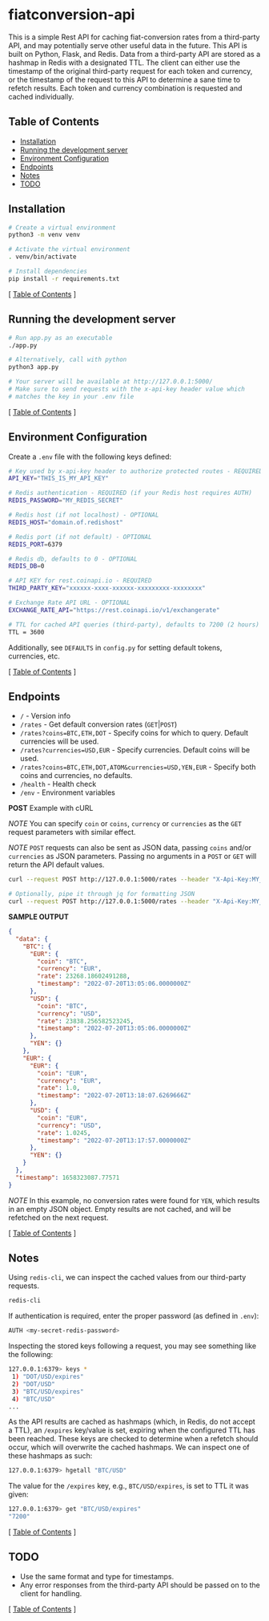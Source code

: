 # fiatconversion-api

This is a simple Rest API for caching fiat-conversion rates from a third-party API, and may potentially serve other useful data in the future. This API is built on Python, Flask, and Redis. Data from a third-party API are stored as a hashmap in Redis with a designated TTL. The client can either use the timestamp of the original third-party request for each token and currency, or the timestamp of the request to this API to determine a sane time to refetch results. Each token and currency combination is requested and cached individually.

## Table of Contents

- [Installation](#installation)
- [Running the development server](#running-the-development-server)
- [Environment Configuration](#environment-configuration)
- [Endpoints](#endpoints)
- [Notes](#notes)
- [TODO](#todo)

## Installation

```bash
# Create a virtual environment
python3 -m venv venv

# Activate the virtual environment
. venv/bin/activate

# Install dependencies
pip install -r requirements.txt
```

[ [Table of Contents](#table-of-contents) ]

## Running the development server

```bash
# Run app.py as an executable
./app.py

# Alternatively, call with python
python3 app.py

# Your server will be available at http://127.0.0.1:5000/
# Make sure to send requests with the x-api-key header value which
# matches the key in your .env file
```

[ [Table of Contents](#table-of-contents) ]

## Environment Configuration

Create a `.env` file with the following keys defined:

```bash
# Key used by x-api-key header to authorize protected routes - REQUIRED
API_KEY="THIS_IS_MY_API_KEY"

# Redis authentication - REQUIRED (if your Redis host requires AUTH)
REDIS_PASSWORD="MY_REDIS_SECRET"

# Redis host (if not localhost) - OPTIONAL
REDIS_HOST="domain.of.redishost"

# Redis port (if not default) - OPTIONAL
REDIS_PORT=6379

# Redis db, defaults to 0 - OPTIONAL
REDIS_DB=0

# API KEY for rest.coinapi.io - REQUIRED
THIRD_PARTY_KEY="xxxxxx-xxxx-xxxxxx-xxxxxxxxx-xxxxxxxx"

# Exchange Rate API URL - OPTIONAL
EXCHANGE_RATE_API="https://rest.coinapi.io/v1/exchangerate"

# TTL for cached API queries (third-party), defaults to 7200 (2 hours) - OPTIONAL
TTL = 3600
```

Additionally, see `DEFAULTS` in `config.py` for setting default tokens, currencies, etc.

[ [Table of Contents](#table-of-contents) ]

## Endpoints

- `/` - Version info
- `/rates` - Get default conversion rates (`GET`|`POST`)
- `/rates?coins=BTC,ETH,DOT` - Specify coins for which to query. Default currencies will be used.
- `/rates?currencies=USD,EUR` - Specify currencies. Default coins will be used.
- `/rates?coins=BTC,ETH,DOT,ATOM&currencies=USD,YEN,EUR` - Specify both coins and currencies, no defaults.
- `/health` - Health check
- `/env` - Environment variables

**POST** Example with cURL

_NOTE_ You can specify `coin` or `coins`, `currency` or `currencies` as the `GET` request parameters with similar effect.

_NOTE_ `POST` requests can also be sent as JSON data, passing `coins` and/or `currencies` as JSON parameters. Passing no arguments in a `POST` or `GET` will return the API default values.

```bash
curl --request POST http://127.0.0.1:5000/rates --header "X-Api-Key:MY_SECRET_API_KEY" --data "coins=BTC,EUR&currencies=USD,EUR,YEN"

# Optionally, pipe it through jq for formatting JSON
curl --request POST http://127.0.0.1:5000/rates --header "X-Api-Key:MY_SECRET_API_KEY" --data "coins=BTC,EUR&currencies=USD,EUR,YEN" | jq
```

**SAMPLE OUTPUT**

```json
{
  "data": {
    "BTC": {
      "EUR": {
        "coin": "BTC",
        "currency": "EUR",
        "rate": 23268.18602491288,
        "timestamp": "2022-07-20T13:05:06.0000000Z"
      },
      "USD": {
        "coin": "BTC",
        "currency": "USD",
        "rate": 23838.256582523245,
        "timestamp": "2022-07-20T13:05:06.0000000Z"
      },
      "YEN": {}
    },
    "EUR": {
      "EUR": {
        "coin": "EUR",
        "currency": "EUR",
        "rate": 1.0,
        "timestamp": "2022-07-20T13:18:07.6269666Z"
      },
      "USD": {
        "coin": "EUR",
        "currency": "USD",
        "rate": 1.0245,
        "timestamp": "2022-07-20T13:17:57.0000000Z"
      },
      "YEN": {}
    }
  },
  "timestamp": 1658323087.77571
}
```

_NOTE_ In this example, no conversion rates were found for `YEN`, which results in an empty JSON object. Empty results are not cached, and will be refetched on the next request.

[ [Table of Contents](#table-of-contents) ]

## Notes

Using `redis-cli`, we can inspect the cached values from our third-party requests.

```bash
redis-cli
```

If authentication is required, enter the proper password (as defined in `.env`):

```bash
AUTH <my-secret-redis-password>
```

Inspecting the stored keys following a request, you may see something like the following:

```bash
127.0.0.1:6379> keys *
 1) "DOT/USD/expires"
 2) "DOT/USD"
 3) "BTC/USD/expires"
 4) "BTC/USD"
...
```

As the API results are cached as hashmaps (which, in Redis, do not accept a TTL), an `/expires` key/value is set, expiring when the configured TTL has been reached. These keys are checked to determine when a refetch should occur, which will overwrite the cached hashmaps. We can inspect one of these hashmaps as such:

```bash
127.0.0.1:6379> hgetall "BTC/USD"
```

The value for the `/expires` key, e.g., `BTC/USD/expires`, is set to TTL it was given:

```bash
127.0.0.1:6379> get "BTC/USD/expires"
"7200"
```

[ [Table of Contents](#table-of-contents) ]

## TODO

- Use the same format and type for timestamps.
- Any error responses from the third-party API should be passed on to the client for handling.

[ [Table of Contents](#table-of-contents) ]
